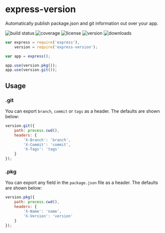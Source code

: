 # express-version

Automatically publish package.json and git information out over your app.

![build status](http://img.shields.io/travis/izaakschroeder/express-version.svg?style=flat)
![coverage](http://img.shields.io/coveralls/izaakschroeder/express-version.svg?style=flat)
![license](http://img.shields.io/npm/l/express-version.svg?style=flat)
![version](http://img.shields.io/npm/v/express-version.svg?style=flat)
![downloads](http://img.shields.io/npm/dm/express-version.svg?style=flat)

```javascript
var express = require('express'),
	version = require('express-version');

var app = express();

app.use(version.pkg());
app.use(version.git());
```

## Usage

### .git

You can export `branch`, `commit` or `tags` as a header. The defaults are shown below:
```javascript
version.git({
	path: process.cwd(),
	headers: {
		'X-Branch': 'branch',
		'X-Commit': 'commit',
		'X-Tags': 'tags'
	}
});
```

### .pkg

You can export any field in the `package.json` file as a header. The defaults are shown below:

```javascript
version.pkg({
	path: process.cwd(),
	headers: {
		'X-Name': 'name',
		'X-Version': 'version'
	}
});
```
